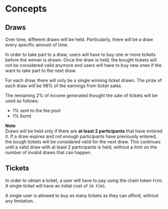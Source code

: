 # Concepts

## Draws
Over time, different draws will be held. Particularly, there will be a draw every specific amount of time.

In order to take part to a draw, users will have to buy one or more tickets before the winner is drawn. Once the draw is held, the bought tickets will not be considered valid anymore and users will have to buy new ones if the want to take part to the next draw.

For each draw, there will only be a single winning ticket drawn. The prize of each draw will be 98% of the earnings from ticket sales.

The remaining 2% of income generated thought the sale of tickets will be used as follows:
- 1% sent to the fee pool
- 1% burnt

**Note**  
Draws will be held only if there are **at least 2 participants** that have entered it. If a draw expires and not enough participants have previously entered, the bough tickets will be considered valid for the next draw. This continues until a valid draw with at least 2 participants is held, without a limit on the number of invalid draws that can happen.

## Tickets
In order to obtain a ticket, a user will have to pay using the chain token `FCHS`. A single ticket will have an initial cost of `10 FCHS`.

A single user is allowed to buy as many tickets as they can afford, without any limitation.